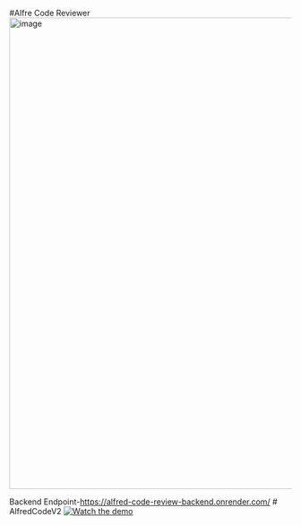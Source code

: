 #Alfre Code Reviewer 
<img width="1510" height="842" alt="image" src="https://github.com/user-attachments/assets/13258493-be74-460a-84d5-4197aea9f1ef" />

Backend Endpoint-https://alfred-code-review-backend.onrender.com/
#   A l f r e d C o d e V 2 
[![Watch the demo](https://img.youtube.com/vi/DccuVjh6FYk/0.jpg)](https://www.youtube.com/watch?v=DccuVjh6FYk)

 
 

